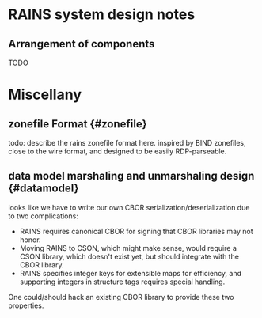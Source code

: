 # RAINS system design notes

## Arrangement of components

TODO

# Miscellany

## zonefile Format {#zonefile}

todo: describe the rains zonefile format here. inspired by BIND zonefiles,
close to the wire format, and designed to be easily RDP-parseable.




## data model marshaling and unmarshaling design {#datamodel}

looks like we have to write our own CBOR serialization/deserialization due to
two complications:

- RAINS requires canonical CBOR for signing that CBOR libraries may not honor.
- Moving RAINS to CSON, which might make sense, would require a CSON library, 
  which doesn't exist yet, but should integrate with the CBOR library.
- RAINS specifies integer keys for extensible maps for efficiency, and 
  supporting integers in structure tags requires special handling. 

One could/should hack an existing CBOR library to provide these two properties.
